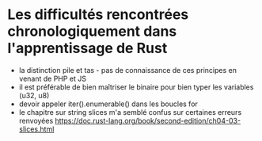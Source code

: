 # Les difficultés rencontrées chronologiquement dans l'apprentissage de Rust

- la distinction pile et tas - pas de connaissance de ces principes en venant de PHP et JS
- il est préférable de bien maîtriser le binaire pour bien typer les variables (u32, u8)
- devoir appeler iter().enumerable() dans les boucles for
- le chapitre sur string slices m'a semblé confus sur certaines erreurs renvoyées https://doc.rust-lang.org/book/second-edition/ch04-03-slices.html
